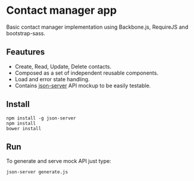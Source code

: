 # Contact manager app

Basic contact manager implementation using Backbone.js, RequireJS and bootstrap-sass.

## Feautures
- Create, Read, Update, Delete contacts.
- Composed as a set of independent reusable components.
- Load and error state handling.
- Contains [json-server](https://github.com/typicode/json-server) API mockup to be easily testable.

## Install
```
npm install -g json-server
npm install
bower install 
```

## Run 
To generate and serve mock API just type:
```
json-server generate.js
```

